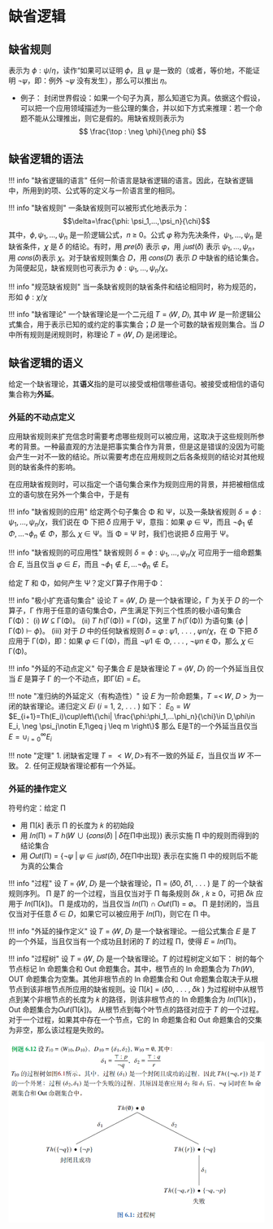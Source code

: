# 缺省逻辑

## 缺省规则

表示为 $\phi: \psi/\eta$，读作“如果可以证明 𝜙，且 𝜓 是一致的（或者，等价地，不能证明 ¬𝜓，即：例外 ¬𝜓 没有发生），那么可以推出 𝜂。

- 例子：
封闭世界假设：如果一个句子为真，那么知道它为真。依据这个假设，可以把一个应用领域描述为一些公理的集合，并以如下方式来推理：若一个命题不能从公理推出，则它是假的。用缺省规则表示为
$$
\frac{\top : \neg \phi}{\neg phi}
$$


## 缺省逻辑的语法

!!! info "缺省逻辑的语言"
    任何一阶语言是缺省逻辑的语言。因此，在缺省逻辑中，所用到的项、公式等的定义与一阶语言里的相同。


!!! info "缺省规则"
    一条缺省规则可以被形式化地表示为：
    $$\delta=\frac{\phi: \psi_1,...,\psi_n}{\chi}$$
    其中，$\phi, \psi_1,...,\psi_n$ 是一阶逻辑公式，𝑛 ≥ 0。公式 𝜑 称为先决条件，$\psi_1,...,\psi_n$ 是缺省条件，𝜒 是 𝛿 的结论。有时，用 𝑝𝑟𝑒(𝛿) 表示 𝜑，用 𝑗𝑢𝑠𝑡(𝛿) 表示 $\psi_1,...,\psi_n$，用 𝑐𝑜𝑛𝑠(𝛿)表示 𝜒。对于缺省规则集合 𝐷，用 𝑐𝑜𝑛𝑠(𝐷) 表示 𝐷 中缺省的结论集合。为简便起见，缺省规则也可表示为 $\phi : \psi_1,...,\psi_n/\chi$。


!!! info "规范缺省规则"
    当一条缺省规则的缺省条件和结论相同时，称为规范的，形如 $\phi:\chi/\chi$

!!! info "缺省理论"
    一个缺省理论是一个二元组 𝑇 = ⟨𝑊, 𝐷⟩, 其中 𝑊 是一阶逻辑公式集合，用于表示已知的或约定的事实集合；𝐷 是一个可数的缺省规则集合。当 𝐷 中所有规则是闭规则时，称理论 𝑇 = ⟨𝑊, 𝐷⟩ 是闭理论。

## 缺省逻辑的语义

给定一个缺省理论，其**语义**指的是可以接受或相信哪些语句。被接受或相信的语句集合称为**外延**。

### 外延的不动点定义

应用缺省规则来扩充信念时需要考虑哪些规则可以被应用，这取决于这些规则所参考的背景。一种最直观的方法是把事实集合作为背景，但是这是错误的没因为可能会产生一对不一致的结论。所以需要考虑在应用规则之后各条规则的结论对其他规则的缺省条件的影响。

在应用缺省规则时，可以指定一个语句集合来作为规则应用的背景，并把被相信成立的语句放在另外一个集合中，于是有

!!! info "缺省规则的应用"
    给定两个句子集合 Φ 和 Ψ，以及一条缺省规则 $\delta = \phi : \psi_1,...,\psi_n/\chi$，我们说在 Φ 下把 𝛿 应用于 Ψ，意指：如果 𝜑 ∈ Ψ，而且 $\neg \phi_1\notin \Phi,...\neg \phi_n \notin \Phi$，那么 𝜒 ∈ Ψ。当 Φ = Ψ 时，我们也说把 𝛿 应用于 Ψ。


!!! info "缺省规则的可应用性"
    缺省规则 $\delta = \phi : \psi_1,...,\psi_n/\chi$ 可应用于一组命题集合 𝐸, 当且仅当 𝜑 ∈ 𝐸，而且 $\neg \phi_1\notin E,...\neg \phi_n \notin E$。

给定 𝑇 和 Φ，如何产生 Ψ？定义Γ算子作用于Φ：

!!! info "极小扩充语句集合"
    设论 𝑇 = ⟨𝑊, 𝐷⟩ 是一个缺省理论，Γ 为关于 𝐷 的一个算子，Γ 作用于任意的语句集合Φ，产生满足下列三个性质的极小语句集合 Γ(Φ)：
    (i) 𝑊 ⊆ Γ(Φ)。
    (ii) 𝑇 ℎ(Γ(Φ)) = Γ(Φ)，这里 𝑇 ℎ(Γ(Φ)) 为语句集 {𝜙 | Γ(Φ) ⊢ 𝜙}。
    (iii) 对于 𝐷 中的任何缺省规则 𝛿 = 𝜑 : 𝜓1, . . . , 𝜓𝑛/𝜒，在 Φ 下把 𝛿 应用于 Γ(Φ)，即：如果 𝜑 ∈ Γ(Φ)，而且 ¬𝜓1 ∉ Φ, . . . , ¬𝜓𝑛 ∉ Φ，那么 𝜒 ∈ Γ(Φ)。


!!! info "外延的不动点定义"
    句子集合 𝐸 是缺省理论 𝑇 = ⟨𝑊, 𝐷⟩ 的一个外延当且仅当 𝐸 是算子 Γ 的一个不动点，即Γ(𝐸) = 𝐸。


!!! note "准归纳的外延定义（有构造性）"
    设 𝐸 为一阶命题集，𝑇 =< 𝑊, 𝐷 > 为一闭的缺省理论。递归定义 𝐸𝑖 (𝑖 = 1, 2, . . . ) 如下：
    $E_0 = W$
    $E_{i+1}=Th(E_i)\cup\left\{\chi| \frac{\phi:\phi_1,...\phi_n}{\chi}\in D,\phi\in E_i, \neg \psi_j\notin E,1\geq j \leq m \right\}$
    那么 E是T的一个外延当且仅当 $E=\cup^\infty _{i=0} E_i$


!!! note "定理"
    1. 闭缺省定理 $T=<W,D>$有不一致的外延 𝐸，当且仅当 𝑊 不一致。
    2. 任何正规缺省理论都有一个外延。

### 外延的操作定义

符号约定：给定 Π

- 用 Π[𝑘] 表示 Π 的长度为 𝑘 的初始段
- 用 𝐼𝑛(Π) = 𝑇 ℎ(𝑊 ∪ {𝑐𝑜𝑛𝑠(𝛿) | 𝛿在Π中出现}) 表示实施 Π 中的规则而得到的结论集合
- 用 𝑂𝑢𝑡(Π) = {¬𝜓 | 𝜓 ∈ 𝑗𝑢𝑠𝑡(𝛿), 𝛿在Π中出现} 表示在实施 Π 中的规则后不能为真的公集合




!!! info "过程"
    设 𝑇 = ⟨𝑊, 𝐷⟩ 是一个缺省理论，Π = (𝛿0, 𝛿1, . . . ) 是 𝑇 的一个缺省规则序列。
    Π 是𝑇 的一个过程，当且仅当对于 Π 每条规则 𝛿𝑘 , 𝑘 ≥ 0，可把 𝛿𝑘 应用于 𝐼𝑛(Π[𝑘])。
    Π 是成功的，当且仅当 𝐼𝑛(Π) ∩ 𝑂𝑢𝑡(Π) = ∅。
    Π 是封闭的，当且仅当对于任意 𝛿 ∈ 𝐷，如果它可以被应用于 𝐼𝑛(Π)，则它在 Π 中。


!!! info "外延的操作定义"
    设 𝑇 = ⟨𝑊, 𝐷⟩ 是一个缺省理论。一组公式集合 𝐸 是 𝑇 的一个外延，当且仅当有一个成功且封闭的 𝑇 的过程 Π，使得 𝐸 = 𝐼𝑛(Π)。


!!! info "过程树"
    设 𝑇 = ⟨𝑊, 𝐷⟩ 是一个缺省理论。𝑇 的过程树定义如下：
    树的每个节点标记 In 命题集合和 Out 命题集合。其中，根节点的 In 命题集合为 𝑇ℎ(𝑊), OUT 命题集合为空集。其他非根节点的 In 命题集合和 Out 命题集合取决于从根节点到该非根节点所应用的缺省规则。设 Π[𝑘] = (𝛿0, . . . , 𝛿𝑘 ) 为过程树中从根节点到某个非根节点的长度为 𝑘 的路径，则该非根节点的 In 命题集合为 𝐼𝑛(Π[𝑘])，Out 命题集合为𝑂𝑢𝑡(Π[𝑘])。
    从根节点到每个叶节点的路径对应于 𝑇 的一个过程。对于一个过程，如果其中存在一个节点，它的 In 命题集合和 Out 命题集合的交集为非空，那么该过程是失败的。

<img src="\img\study\ai\ailogic\process-tree.png" alt="过程树" title="过程树示例">





